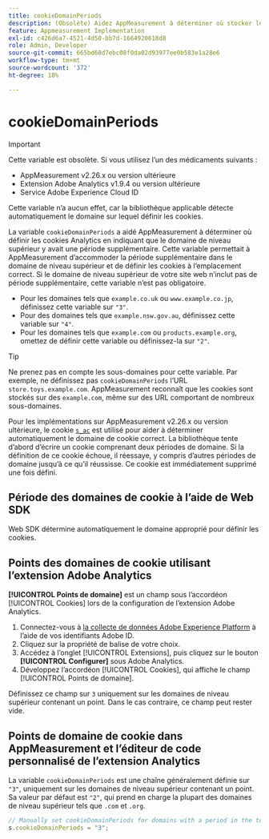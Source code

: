 ```yaml
---
title: cookieDomainPeriods
description: (Obsolète) Aidez AppMeasurement à déterminer où stocker les cookies lorsque le domaine de niveau supérieur d’un site web contient un point.
feature: Appmeasurement Implementation
exl-id: c426d6a7-4521-4d50-bb7d-1664920618d8
role: Admin, Developer
source-git-commit: 665bd68d7ebc08f0da02d93977ee0b583e1a28e6
workflow-type: tm+mt
source-wordcount: '372'
ht-degree: 18%

---
```


# cookieDomainPeriods

>[!IMPORTANT]
>Cette variable est obsolète. Si vous utilisez l’un des médicaments suivants :
>
>* AppMeasurement v2.26.x ou version ultérieure
>* Extension Adobe Analytics v1.9.4 ou version ultérieure
>* Service Adobe Experience Cloud ID
>
>Cette variable n’a aucun effet, car la bibliothèque applicable détecte automatiquement le domaine sur lequel définir les cookies.

La variable `cookieDomainPeriods` a aidé AppMeasurement à déterminer où définir les cookies Analytics en indiquant que le domaine de niveau supérieur y avait une période supplémentaire. Cette variable permettait à AppMeasurement d’accommoder la période supplémentaire dans le domaine de niveau supérieur et de définir les cookies à l’emplacement correct. Si le domaine de niveau supérieur de votre site web n’inclut pas de période supplémentaire, cette variable n’est pas obligatoire.

* Pour les domaines tels que `example.co.uk` ou `www.example.co.jp`, définissez cette variable sur `"3"`.
* Pour des domaines tels que `example.nsw.gov.au`, définissez cette variable sur `"4"`.
* Pour les domaines tels que `example.com` ou `products.example.org`, omettez de définir cette variable ou définissez-la sur `"2"`.

>[!TIP]
>
>Ne prenez pas en compte les sous-domaines pour cette variable. Par exemple, ne définissez pas `cookieDomainPeriods` l’URL `store.toys.example.com`. AppMeasurement reconnaît que les cookies sont stockés sur des `example.com`, même sur des URL comportant de nombreux sous-domaines.

Pour les implémentations sur AppMeasurement v2.26.x ou version ultérieure, le cookie [`s_ac`](https://experienceleague.adobe.com/en/docs/core-services/interface/data-collection/cookies/analytics) est utilisé pour aider à déterminer automatiquement le domaine de cookie correct. La bibliothèque tente d’abord d’écrire un cookie comprenant deux périodes de domaine. Si la définition de ce cookie échoue, il réessaye, y compris d’autres périodes de domaine jusqu’à ce qu’il réussisse. Ce cookie est immédiatement supprimé une fois défini.

## Période des domaines de cookie à l’aide de Web SDK

Web SDK détermine automatiquement le domaine approprié pour définir les cookies.

## Points des domaines de cookie utilisant l’extension Adobe Analytics

**[!UICONTROL Points de domaine]** est un champ sous l’accordéon [!UICONTROL Cookies] lors de la configuration de l’extension Adobe Analytics.

1. Connectez-vous à [la collecte de données Adobe Experience Platform](https://experience.adobe.com/data-collection) à l’aide de vos identifiants Adobe ID.
1. Cliquez sur la propriété de balise de votre choix.
1. Accédez à l’onglet [!UICONTROL Extensions], puis cliquez sur le bouton **[!UICONTROL Configurer]** sous Adobe Analytics.
1. Développez l’accordéon [!UICONTROL Cookies], qui affiche le champ [!UICONTROL Points de domaine].

Définissez ce champ sur `3` uniquement sur les domaines de niveau supérieur contenant un point. Dans le cas contraire, ce champ peut rester vide.

## Points de domaine de cookie dans AppMeasurement et l’éditeur de code personnalisé de l’extension Analytics

La variable `cookieDomainPeriods` est une chaîne généralement définie sur `"3"`, uniquement sur les domaines de niveau supérieur contenant un point. Sa valeur par défaut est `"2"`, qui prend en charge la plupart des domaines de niveau supérieur tels que `.com` et `.org`.

```js
// Manually set cookieDomainPeriods for domains with a period in the top-level domain, such as www.example.co.uk
s.cookieDomainPeriods = "3";
```
